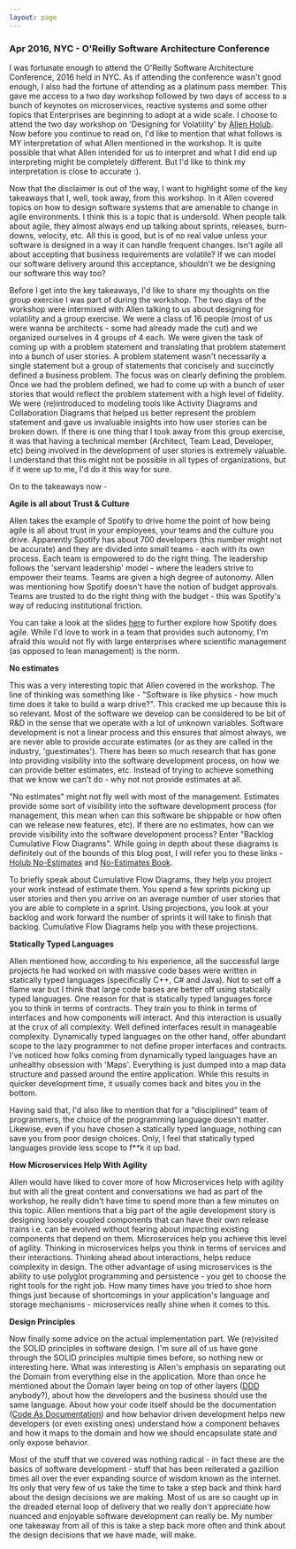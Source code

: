 ```yaml
---
layout: page
---
```


### Apr 2016, NYC - O'Reilly Software Architecture Conference

I was fortunate enough to attend the O'Reilly Software Architecture Conference, 2016 held in NYC. As if attending the conference wasn't good enough, I also had the fortune of attending as a platinum pass member. This gave me access to a two day workshop followed by two days of access to a bunch of keynotes on microservices, reactive systems and some other topics that Enterprises are beginning to adopt at a wide scale. I choose to attend the two day workshop on 'Designing for Volatility' by [Allen Holub](https://www.linkedin.com/in/allenholub). Now before you continue to read on, I'd like to mention that what follows is MY interpretation of what Allen mentioned in the workshop. It is quite possible that what Allen intended for us to interpret and what I did end up interpreting might be completely different. But I'd like to think my interpretation is close to accurate :).

Now that the disclaimer is out of the way, I want to highlight some of the key takeaways that I, well, took away, from this workshop. In it Allen covered topics on how to design software systems that are amenable to change in agile environments. I think this is a topic that is undersold. When people talk about agile, they almost always end up talking about sprints, releases, burn-downs, velocity, etc. All this is good, but is of no real value unless your software is designed in a way it can handle frequent changes. Isn't agile all about accepting that business requirements are volatile? If we can model our software delivery around this acceptance, shouldn't we be designing our software this way too?

Before I get into the key takeaways, I'd like to share my thoughts on the group exercise I was part of during the workshop. The two days of the workshop were intermixed with Allen talking to us about designing for volatility and a group exercise. We were a class of 16 people (most of us were wanna be architects - some had already made the cut) and we organized ourselves in 4 groups of 4 each. We were given the task of coming up with a problem statement and translating that problem statement into a bunch of user stories. A problem statement wasn't necessarily a single statement but a group of statements that concisely and succinctly defined a business problem. The focus was on clearly defining the problem. Once we had the problem defined, we had to come up with a bunch of user stories that would reflect the problem statement with a high level of fidelity. We were (re)introduced to modeling tools like Activity Diagrams and Collaboration Diagrams that helped us better represent the problem statement and gave us invaluable insights into how user stories can be broken down. If there is one thing that I took away from this group exercise, it was that having a technical member (Architect, Team Lead, Developer, etc) being involved in the development of user stories is extremely valuable. I understand that this might not be possible in all types of organizations, but if it were up to me, I'd do it this way for sure.

On to the takeaways now -

**Agile is all about Trust & Culture**

Allen takes the example of Spotify to drive home the point of how being agile is all about trust in your employees, your teams and the culture you drive. Apparently Spotify has about 700 developers (this number might not be accurate) and they are divided into small teams - each with its own process. Each team is empowered to do the right thing. The leadership follows the 'servant leadership' model - where the leaders strive to empower their teams. Teams are given a high degree of autonomy. Allen was mentioning how Spotify doesn't have the notion of budget approvals. Teams are trusted to do the right thing with the budget - this was Spotify's way of reducing institutional friction.

You can take a look at the slides [here](http://www.slideshare.net/peterantman/growing-up-with-agile-how-the-spotify-model-has-evolved) to further explore how Spotify does agile. While I'd love to work in a team that provides such autonomy, I'm afraid this would not fly with large enterprises where scientific management (as opposed to lean management) is the norm.

**No estimates**

This was a very interesting topic that Allen covered in the workshop. The line of thinking was something like - "Software is like physics - how much time does it take to build a warp drive?". This cracked me up because this is so relevant. Most of the software we develop can be considered to be bit of R&D in the sense that we operate with a lot of unknown variables. Software development is not a linear process and this ensures that almost always, we are never able to provide accurate estimates (or as they are called in the industry, 'guestimates'). There has been so much research that has gone into providing visibility into the software development process, on how we can provide better estimates, etc. Instead of trying to achieve something that we know we can't do - why not not provide estimates at all.

"No estimates" might not fly well with most of the management. Estimates provide some sort of visibility into the software development process (for management, this mean when can this software be shippable or how often can we release new features, etc). If there are no estimates, how can we provide visibility into the software development process? Enter "Backlog Cumulative Flow Diagrams". While going in depth about these diagrams is definitely out of the bounds of this blog post, I will refer you to these links - [Holub No-Estimates](http://holub.com/videos/#noestimates) and [No-Estimates Book](http://noestimatesbook.com/).

To briefly speak about Cumulative Flow Diagrams, they help you project your work instead of estimate them. You spend a few sprints picking up user stories and then you arrive on an average number of user stories that you are able to complete in a sprint. Using projections, you look at your backlog and work forward the number of sprints it will take to finish that backlog. Cumulative Flow Diagrams help you with these projections.

**Statically Typed Languages**

Allen mentioned how, according to his experience, all the successful large projects he had worked on with massive code bases were written in statically typed languages (specifically C++, C# and Java). Not to set off a flame war but I think that large code bases are better off using statically typed languages. One reason for that is statically typed languages force you to think in terms of contracts. They train you to think in terms of interfaces and how components will interact. And this interaction is usually at the crux of all complexity. Well defined interfaces result in manageable complexity. Dynamically typed languages on the other hand, offer abundant scope to the lazy programmer to not define proper interfaces and contracts. I've noticed how folks coming from dynamically typed languages have an unhealthy obsession with 'Maps'. Everything is just dumped into a map data structure and passed around the entire application. While this results in quicker development time, it usually comes back and bites you in the bottom.

Having said that, I'd also like to mention that for a "disciplined" team of programmers, the choice of the programming language doesn't matter. Likewise, even if you have chosen a statically typed language, nothing can save you from poor design choices. Only, I feel that statically typed languages provide less scope to f**k it up bad.

**How Microservices Help With Agility**

Allen would have liked to cover more of how Microservices help with agility but with all the great content and conversations we had as part of the workshop, he really didn't have time to spend more than a few minutes on this topic. Allen mentions that a big part of the agile development story is designing loosely coupled components that can have their own release trains i.e. can be evolved without fearing about impacting existing components that depend on them. Microservices help you achieve this level of agility. Thinking in microservices helps you think in terms of services and their interactions. Thinking ahead about interactions, helps reduce complexity in design. The other advantage of using microservices is the ability to use polyglot programming and persistence - you get to choose the right tools for the right job. How many times have you tried to shoe horn things just because of shortcomings in your application's language and storage mechanisms - microservices really shine when it comes to this.

**Design Principles**

Now finally some advice on the actual implementation part. We (re)visited the SOLID principles in software design. I'm sure all of us have gone through the SOLID principles multiple times before, so nothing new or interesting here. What was interesting is Allen's emphasis on separating out the Domain from everything else in the application. More than once he mentioned about the Domain layer being on top of other layers ([DDD](https://en.wikipedia.org/wiki/Domain-driven_design) anybody?), about how the developers and the business should use the same language. About how your code itself should be the documentation ([Code As Documentation](http://martinfowler.com/bliki/CodeAsDocumentation.html)) and how behavior driven development helps new developers (or even existing ones) understand how a component behaves and how it maps to the domain and how we should encapsulate state and only expose behavior.

Most of the stuff that we covered was nothing radical - in fact these are the basics of software development - stuff that has been reiterated a gazillion times all over the ever expanding source of wisdom known as the internet. Its only that very few of us take the time to take a step back and think hard about the design decisions we are making. Most of us are so caught up in the dreaded eternal loop of delivery that we really don't appreciate how nuanced and enjoyable software development can really be. My number one takeaway from all of this is take a step back more often and think about the design decisions that we have made, will make.

